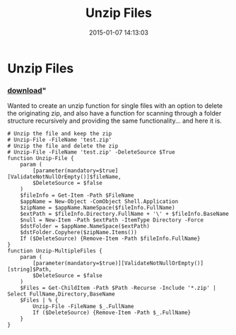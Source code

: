 ﻿---
pid:            5668
parent:         0
children:       
poster:         JayneticMuffin
title:          Unzip Files
date:           2015-01-07 14:13:03
format:         posh
---

# Unzip Files

### [download](5668.ps1)"

Wanted to create an unzip function for single files with an option to delete the originating zip, and also have a function for scanning through a folder structure recursively and providing the same functionality... and here it is.

```posh
# Unzip the file and keep the zip
# Unzip-File -FileName 'test.zip'
# Unzip the file and delete the zip
# Unzip-File -FileName 'test.zip' -DeleteSource $True
function Unzip-File {
	param (
		[parameter(mandatory=$true][ValidateNotNullOrEmpty()]$fileName,
		$DeleteSource = $false
	)
	$fileInfo = Get-Item -Path $FileName
	$appName = New-Object -ComObject Shell.Application
	$zipName = $appName.NameSpace($fileInfo.FullName)
	$extPath = $fileInfo.Directory.FullName + '\' + $fileInfo.BaseName
	$null = New-Item -Path $extPath -ItemType Directory -Force
	$dstFolder = $appName.NameSpace($extPath)
	$dstFolder.Copyhere($zipName.Items())
	If ($DeleteSource) {Remove-Item -Path $fileInfo.FullName}
}
function Unzip-MultipleFiles {
	param (
		[parameter(mandatory=$true)][ValidateNotNullOrEmpty()][string]$Path,
		$DeleteSource = $false
	)
	$Files = Get-ChildItem -Path $Path -Recurse -Include '*.zip' | Select FullName,Directory,BaseName
	$Files | % {
		Unzip-File -FileName $_.FullName
		If ($DeleteSource) {Remove-Item -Path $_.FullName}
	}
}
```
